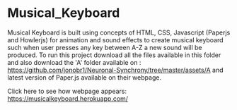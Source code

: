 # Musical_Keyboard
Musical Keyboard is built using concepts of HTML, CSS, Javascript (Paperjs and Howlerjs) for animation and sound effects to create musical keyboard such when user presses any key between A-Z a new sound will be produced.
To run this project download all the files available in this folder and also download the 'A' folder available on : https://github.com/jonobr1/Neuronal-Synchrony/tree/master/assets/A and latest version of Paper.js available on their webpage.

Click here to see how webpage appears: https://musicalkeyboard.herokuapp.com/
